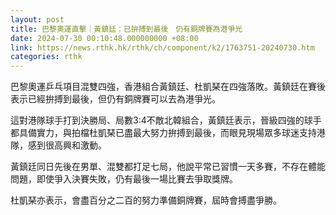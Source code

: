 ```yaml
---
layout: post
title: 巴黎奧運直擊｜黃鎮廷：已拚搏到最後　仍有銅牌賽為港爭光
date: 2024-07-30 00:10:48.000000000 +08:00
link: https://news.rthk.hk/rthk/ch/component/k2/1763751-20240730.htm
categories: rthk
---
```


巴黎奧運乒乓項目混雙四強，香港組合黃鎮廷、杜凱琹在四強落敗。黃鎮廷在賽後表示已經拚搏到最後，但仍有銅牌賽可以去為港爭光。

這對港隊球手打到決勝局、局數3:4不敵北韓組合，黃鎮廷表示，晉級四強的球手都具備實力，與拍檔杜凱琹已盡最大努力拚搏到最後，而眼見現場眾多球迷支持港隊，感到很高興和激動。

黃鎮廷同日先後在男單、混雙都打足七局，他說平常已習慣一天多賽，不存在體能問題，即使爭入決賽失敗，仍有最後一場比賽去爭取獎牌。

杜凱琹亦表示，會盡百分之二百的努力準備銅牌賽，屆時會搏盡爭勝。
